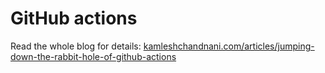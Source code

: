 # GitHub actions
Read the whole blog for details: [kamleshchandnani.com/articles/jumping-down-the-rabbit-hole-of-github-actions](https://kamleshchandnani.com/articles/jumping-down-the-rabbit-hole-of-github-actions)